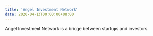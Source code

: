 ```yaml
---
title: 'Angel Investment Network'
date: 2020-04-13T00:00:00+08:00
---
```


Angel Investment Network is a bridge between startups and investors.
